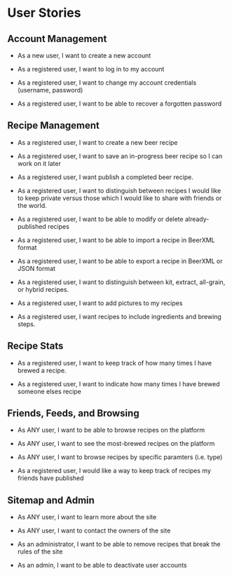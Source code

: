 # User Stories

## Account Management
- As a new user, I want to create a new account

- As a registered user, I want to log in to my account

- As a registered user, I want to change my account credentials (username, password)

- As a registered user, I want to be able to recover a forgotten password

## Recipe Management
- As a registered user, I want to create a new beer recipe

- As a registered user, I want to save an in-progress beer recipe so I can work on it later

- As a registered user, I want publish a completed beer recipe.

- As a registered user, I want to distinguish between recipes I would like to keep private versus those which I would like to share with friends or the world.

- As a registered user, I want to be able to modify or delete already-published recipes

- As a registered user, I want to be able to import a recipe in BeerXML format

- As a registered user, I want to be able to export a recipe in BeerXML or JSON format

- As a registered user, I want to distinguish between kit, extract, all-grain, or hybrid recipes.

- As a registered user, I want to add pictures to my recipes

- As a registered user, I want recipes to include ingredients and brewing steps.

## Recipe Stats
- As a registered user, I want to keep track of how many times I have brewed a recipe.

- As a registered user, I want to indicate how many times I have brewed someone elses recipe

## Friends, Feeds, and Browsing
- As ANY user, I want to be able to browse recipes on the platform

- As ANY user, I want to see the most-brewed recipes on the platform

- As ANY user, I want to browse recipes by specific paramters (i.e. type)

- As a registered user, I would like a way to keep track of recipes my friends have published

## Sitemap and Admin

- As ANY user, I want to learn more about the site

- As ANY user, I want to contact the owners of the site

- As an administrator, I want to be able to remove recipes that break the rules of the site

- As an admin, I want to be able to deactivate user accounts




